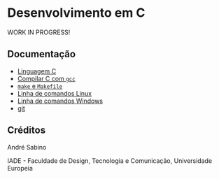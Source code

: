 # Desenvolvimento em C

WORK IN PROGRESS!

## Documentação

- [Linguagem C](c_language.md)
- [Compilar C com `gcc`](gcc.md)
- [`make` e `Makefile`](make.md)
- [Linha de comandos Linux](linux_command_line.md)
- [Linha de comandos Windows](windows_command_line.md)
- [git](git.md)

## Créditos

André Sabino

IADE - Faculdade de Design, Tecnologia e Comunicação, Universidade Europeia